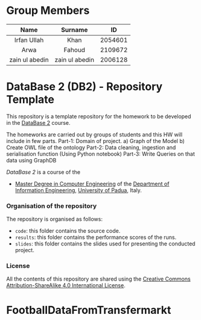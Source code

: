 # Group Members

|    Name      | Surname      | ID      |
|:-----------: |:-------:     |---------|
| Irfan Ullah  |  Khan        | 2054601 |
|    Arwa      |  Fahoud      | 2109672 |
|zain ul abedin|zain ul abedin| 2006128 |

# DataBase 2 (DB2) - Repository Template

This repository is a template repository for the homework to be developed in the [DataBase 2](https://iiia.dei.unipd.it/education/database-2/) course.

The homeworks are carried out by groups of students and this HW will include in few parts.
    Part-1: Domain of project.
        a) Graph of the Model
        b) Create OWL file of the ontology
    Part-2: Data cleaning, ingestion and serialisation function (Using Python notebook)
    Part-3: Write Queries on that data using GraphDB

*DataBase 2* is a course of the

* [Master Degree in Computer Engineering](https://degrees.dei.unipd.it/master-degrees/computer-engineering/) of the  [Department of Information Engineering](https://www.dei.unipd.it/en/), [University of Padua](https://www.unipd.it/en/), Italy.

### Organisation of the repository ###

The repository is organised as follows:

* `code`: this folder contains the source code.
* `results`: this folder contains the performance scores of the runs.
* `slides`: this folder contains the slides used for presenting the conducted project.

### License ###

All the contents of this repository are shared using the [Creative Commons Attribution-ShareAlike 4.0 International License](http://creativecommons.org/licenses/by-sa/4.0/).






# FootballDataFromTransfermarkt